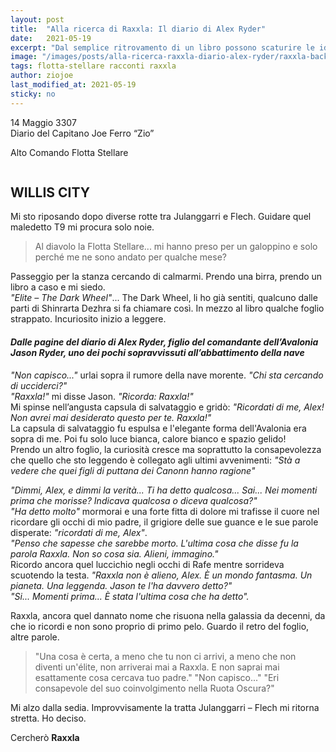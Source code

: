 ```yaml
---
layout: post
title:  "Alla ricerca di Raxxla: Il diario di Alex Ryder"
date:   2021-05-19
excerpt: "Dal semplice ritrovamento di un libro possono scaturire le idee migliori. Viviamo l'inizio della sua avventura alla ricerca di Raxxla, nel primo racconto nel nostro Zio Joe"
image: "/images/posts/alla-ricerca-raxxla-diario-alex-ryder/raxxla-back.jpg"
tags: flotta-stellare racconti raxxla
author: ziojoe
last_modified_at: 2021-05-19
sticky: no
---
```

<div class="box alt">
<p>14 Maggio 3307<br>
Diario del Capitano Joe Ferro “Zio”</p>

<p>Alto Comando Flotta Stellare</p>
</div>
<span class="image fit"><img src="/images/Elite-Division-png.png" alt=""></span>

## WILLIS CITY

Mi sto riposando dopo diverse rotte tra Julanggarri e Flech. Guidare quel maledetto T9 mi procura solo noie. 

> Al diavolo la Flotta Stellare... mi hanno preso per un galoppino e solo perché me ne sono andato per qualche mese?

Passeggio per la stanza cercando di calmarmi. Prendo una birra, prendo un libro a caso e mi siedo.<br>
<i>"Elite – The Dark Wheel"</i>... The Dark Wheel, li ho già sentiti, qualcuno dalle parti di Shinrarta Dezhra si fa chiamare così. In mezzo al libro qualche foglio strappato. Incuriosito inizio a leggere.

#### *Dalle pagine del diario di Alex Ryder, figlio del comandante dell’Avalonia Jason Ryder, uno dei pochi sopravvissuti all’abbattimento della nave*
<div class="box">
<i>"Non capisco..."</i> urlai sopra il rumore della nave morente. <i>"Chi sta cercando di ucciderci?"</i><br>
<i>"Raxxla!"</i> mi disse Jason. <i>"Ricorda: Raxxla!"</i><br>
Mi spinse nell’angusta capsula di salvataggio e gridò: <i>"Ricordati di me, Alex! Non avrei mai desiderato questo per te. Raxxla!"</i><br>
La capsula di salvataggio fu espulsa e l'elegante forma dell'Avalonia era sopra di me. Poi fu solo luce bianca, calore bianco e spazio gelido!<br>
Prendo un altro foglio, la curiosità cresce ma soprattutto la consapevolezza che quello che sto leggendo è collegato agli ultimi avvenimenti: <i>"Stà a vedere che quei figli di puttana dei Canonn hanno ragione"</i>

<i>"Dimmi, Alex, e dimmi la verità... Ti ha detto qualcosa... Sai... Nei momenti prima che morisse? Indicava qualcosa o diceva qualcosa?"</i><br>
<i>"Ha detto molto"</i> mormorai e una forte fitta di dolore mi trafisse il cuore nel ricordare gli occhi di mio padre, il grigiore delle sue guance e le sue parole disperate: <i>"ricordati di me, Alex"</i>.<br>
<i>"Penso che sapesse che sarebbe morto. L'ultima cosa che disse fu la parola Raxxla. Non so cosa sia. Alieni, immagino."</i><br>
Ricordo ancora quel luccichio negli occhi di Rafe mentre sorrideva scuotendo la testa. <i>"Raxxla non è alieno, Alex. È un mondo fantasma. Un pianeta. Una leggenda. Jason te l'ha davvero detto?"</i><br>
<i>"Si... Momenti prima... È stata l'ultima cosa che ha detto".</i>
</div>

Raxxla, ancora quel dannato nome che risuona nella galassia da decenni, da che io ricordi e non sono proprio di primo pelo. Guardo il retro del foglio, altre parole.

> "Una cosa è certa, a meno che tu non ci arrivi, a meno che non diventi un'élite, non arriverai mai a Raxxla. E non saprai mai esattamente cosa cercava tuo padre."
> "Non capisco..."
> "Eri consapevole del suo coinvolgimento nella Ruota Oscura?"

Mi alzo dalla sedia. Improvvisamente la tratta Julanggarri – Flech mi ritorna stretta. Ho deciso.

Cercherò **Raxxla**

<span class="image fit"><img src="/images/Elite-Division-png.png" alt=""></span>